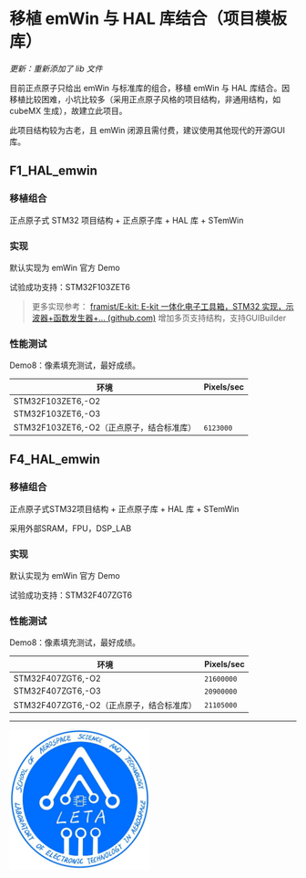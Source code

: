 # 移植 emWin 与 HAL 库结合（项目模板库）

*更新：重新添加了 lib 文件*

目前正点原子只给出 emWin 与标准库的组合，移植 emWin 与 HAL 库结合。因移植比较困难，小坑比较多（采用正点原子风格的项目结构，非通用结构，如 cubeMX 生成），故建立此项目。

此项目结构较为古老，且 emWin 闭源且需付费，建议使用其他现代的开源GUI库。

## F1_HAL_emwin

### 移植组合

正点原子式 STM32 项目结构 + 正点原子库 + HAL 库 + STemWin

### 实现

默认实现为 emWin 官方 Demo

试验成功支持：STM32F103ZET6

> 更多实现参考： [framist/E-kit: E-kit 一体化电子工具箱，STM32 实现，示波器+函数发生器+... (github.com)](https://github.com/framist/E-kit) 增加多页支持结构，支持GUIBuilder

### 性能测试

Demo8：像素填充测试，最好成绩。

| 环境                                      | Pixels/sec |
| ----------------------------------------- | ---------- |
| STM32F103ZET6,-O2                         |            |
| STM32F103ZET6,-O3                         |            |
| STM32F103ZET6,-O2（正点原子，结合标准库） | `6123000`  |


## F4_HAL_emwin
### 移植组合

正点原子式STM32项目结构 + 正点原子库 + HAL 库 + STemWin

采用外部SRAM，FPU，DSP_LAB

### 实现

默认实现为 emWin 官方 Demo

试验成功支持：STM32F407ZGT6

### 性能测试

Demo8：像素填充测试，最好成绩。

| 环境                    | Pixels/sec |
| --------------------------- | ---------- |
| STM32F407ZGT6,-O2                         | `21600000` |
| STM32F407ZGT6,-O3                         | `20900000` |
| STM32F407ZGT6,-O2（正点原子，结合标准库） | `21105000` |



---

<img src="README/LETA.jpg" alt="LETA" style="zoom: 24%;" />
